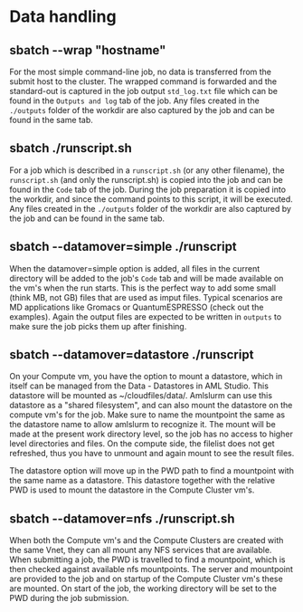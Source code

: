 # Data handling

## sbatch --wrap "hostname"

For the most simple command-line job, no data is transferred from the submit host to the cluster. 
The wrapped command is forwarded and the standard-out is captured in the job output `std_log.txt` file which can be found in the `Outputs and log` tab of the job.
Any files created in the `./outputs` folder of the workdir are also captured by the job and can be found in the same tab.

## sbatch ./runscript.sh

For a job which is described in a `runscript.sh` (or any other filename), the `runscript.sh` (and only the runscript.sh)
is copied into the job and can be found in the `Code` tab of the job. 
During the job preparation it is copied into the workdir, and since the command points to this script, it will be executed. 
Any files created in the `./outputs` folder of the workdir are also captured by the job and can be found in the same tab.

## sbatch --datamover=simple ./runscript

When the datamover=simple option is added, all files in the current directory will be added to the job's `Code` tab and will be made available on the vm's when the run starts.
This is the perfect way to add some small (think MB, not GB) files that are used as imput files. Typical scenarios are MD applications like Gromacs or QuantumESPRESSO (check out the examples). Again the output files are expected to be written in `outputs` to make sure the job picks them up after finishing.

## sbatch --datamover=datastore ./runscript

On your Compute vm, you have the option to mount a datastore, which in itself can be managed from the Data - Datastores in AML Studio. This datastore will be mounted as ~/cloudfiles/data/<datastore>. Amlslurm can use this datastore as a "shared filesystem", and can also mount the datastore on the compute vm's for the job. Make sure to name the mountpoint the same as the datastore name to allow amlslurm to recognize it. The mount will be made at the present work directory level, so the job has no access to higher level directories and files. On the compute side, the filelist does not get refreshed, thus you have to unmount and again mount to see the result files.

The datastore option will move up in the PWD path to find a mountpoint with the same name as a datastore. This datastore together with the relative PWD is used to mount the datastore in the Compute Cluster vm's.

## sbatch --datamover=nfs ./runscript.sh

When both the Compute vm's and the Compute Clusters are created with the same Vnet, they can all mount any NFS services that are available. When submitting a job, the PWD is travelled to find a mountpoint, which is then checked against available nfs mountpoints. The server and mountpoint are provided to the job and on startup of the Compute Cluster vm's these are mounted. On start of the job, the working directory will be set to the PWD during the job submission. 
